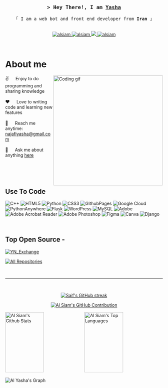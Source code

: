 
<!--
<h2 align="center">
  Welcome to YN Official World!
  <img src="https://media.giphy.com/media/hvRJCLFzcasrR4ia7z/giphy.gif" width="28">
</h2>
-->

<!--
<p align="center">
  <a href="https://github.com/alsiam"><img src="https://readme-typing-svg.herokuapp.com/?lines=Self%20Taught%20Programmer;Front%20End%20Developer;1.5%2B%20years%20of%20coding%20experience;Always%20learning%20new%20things&center=true&width=380&height=45"></a>
</p>

 -->

<!-- Intro  -->
<h3 align="center">
        <samp>&gt; Hey There!, I am
                <b><a target="_blank" href="https://YashaNajafi.github.io/about_me">Yasha</a></b>
        </samp>
</h3>


<p align="center"> 
  <samp>
    「 I am a web bot and front end developer from <b>Iran</b> 」
    <br>
    <br>
  </samp>
</p>

<p align="center">
 <a href="https://YashaNajafi.github.io/about_me" target="blank">
  <img src="https://img.shields.io/badge/Website-DC143C?style=for-the-badge&logo=medium&logoColor=white" alt="alsiam" />
 </a>
 <a href="https://www.youtube.com/channel/UCUn4VPPm80l6EvyxxK96-0w" target="_blank">
  <img src="https://img.shields.io/badge/Youtube-f70000?style=for-the-badge&logo=youtube&logoColor=f70000t=%22Yasha" alt="alsiam" />
 </a>
 <a href="https://t.me/yashaN9" target="_blank">
  <img src="https://img.shields.io/badge/telegram-0084c6?style=for-the-badge&logo=telegram&logoColor=239cd7=%22Yasha" />
 </a>
 <a href="https://www.instagram.com/yasha_najafi" target="_blank">
  <img src="https://img.shields.io/badge/Instagram-fe4164?style=for-the-badge&logo=instagram&logoColor=white" alt="alsiam" />
 </a> 
</p>
<br />

<!-- About Section -->
 # About me
 
<p>
 <img align="right" width="350" src="/assets/programmer.gif" alt="Coding gif" />
  
 ✌️ &emsp; Enjoy to do programming and sharing knowledge <br/><br/>
 ❤️ &emsp; Love to writing code and learning new features<br/><br/>
 📧 &emsp; Reach me anytime: najafiyasha@gmail.com<br/><br/>
 💬 &emsp; Ask me about anything [here](https://github.com/YashaNajafi/YashaNajafi/issues)

</p>

<br/>
<br/>
<br/>

## Use To Code

![C++](https://img.shields.io/badge/c++-%2300599C.svg?style=for-the-badge&logo=c%2B%2B&logoColor=white) ![HTML5](https://img.shields.io/badge/html5-%23E34F26.svg?style=for-the-badge&logo=html5&logoColor=white) ![Python](https://img.shields.io/badge/python-3670A0?style=for-the-badge&logo=python&logoColor=ffdd54) ![CSS3](https://img.shields.io/badge/css3-%231572B6.svg?style=for-the-badge&logo=css3&logoColor=white) ![GithubPages](https://img.shields.io/badge/github%20pages-121013?style=for-the-badge&logo=github&logoColor=white) ![Google Cloud](https://img.shields.io/badge/GoogleCloud-%234285F4.svg?style=for-the-badge&logo=google-cloud&logoColor=white) ![PythonAnywhere](https://img.shields.io/badge/pythonanywhere-%232F9FD7.svg?style=for-the-badge&logo=pythonanywhere&logoColor=151515) ![Flask](https://img.shields.io/badge/flask-%23000.svg?style=for-the-badge&logo=flask&logoColor=white) ![WordPress](https://img.shields.io/badge/WordPress-%23117AC9.svg?style=for-the-badge&logo=WordPress&logoColor=white) ![MySQL](https://img.shields.io/badge/mysql-4479A1.svg?style=for-the-badge&logo=mysql&logoColor=white) ![Adobe](https://img.shields.io/badge/adobe-%23FF0000.svg?style=for-the-badge&logo=adobe&logoColor=white) ![Adobe Acrobat Reader](https://img.shields.io/badge/Adobe%20Acrobat%20Reader-EC1C24.svg?style=for-the-badge&logo=Adobe%20Acrobat%20Reader&logoColor=white) ![Adobe Photoshop](https://img.shields.io/badge/adobe%20photoshop-%2331A8FF.svg?style=for-the-badge&logo=adobe%20photoshop&logoColor=white) ![Figma](https://img.shields.io/badge/figma-%23F24E1E.svg?style=for-the-badge&logo=figma&logoColor=white) ![Canva](https://img.shields.io/badge/Canva-%2300C4CC.svg?style=for-the-badge&logo=Canva&logoColor=white) ![Django](https://img.shields.io/badge/Django-373737.svg?style=for-the-badge&logo=Django&logoColor=white)

<br/>

## Top Open Source -
[![YN_Exchange](https://github-readme-stats.vercel.app/api/pin/?username=YashaNajafi&repo=YN_Exchange&theme=default&border_color=7F3FBF&bg_color=0D1117&title_color=C9D1D9&text_color=8B949E&icon_color=7F3FBF)](https://github.com/YashaNajafi/YN_Exchange)
<p align="left">
  <a href="https://github.com/YashaNajafi?tab=repositories" target="_blank"><img alt="All Repositories" title="All Repositories" src="https://img.shields.io/badge/-All%20Repos-2962FF?style=for-the-badge&logo=koding&logoColor=white"/></a>
</p>

<br/>
<hr/>
<br/>

<p align="center">
  <a href="https://github.com/YashaNajafi">
    <img src="https://github-readme-streak-stats.herokuapp.com/?user=YashaNajafi&theme=radical&border=7F3FBF&background=0D1117" alt="Saif's GitHub streak"/>
  </a>
</p>

<p align="center">
  <a href="https://github.com/YashaNajafi">
    <img src="https://github-profile-summary-cards.vercel.app/api/cards/profile-details?username=YashaNajafi&theme=radical" alt="Al Siam's GitHub Contribution"/>
  </a>
</p>

<a> 
    <a href="https://github.com/YashaNajafi"><img alt="Al Siam's Github Stats" src="https://denvercoder1-github-readme-stats.vercel.app/api?username=YashaNajafi&show_icons=true&count_private=true&theme=react&border_color=7F3FBF&bg_color=0D1117&title_color=F85D7F&icon_color=F8D866" height="192px" width="49.5%"/></a>
  <a href="https://github.com/YashaNajafi"><img alt="Al Siam's Top Languages" src="https://denvercoder1-github-readme-stats.vercel.app/api/top-langs/?username=YashaNajafi&langs_count=8&layout=compact&theme=react&border_color=7F3FBF&bg_color=0D1117&title_color=F85D7F&icon_color=F8D866" height="192px" width="49.5%"/></a>
  <br/>
</a>


![Al Yasha's Graph](https://github-readme-activity-graph.vercel.app/graph?username=YashaNajafi&custom_title=Yasha%20Najafi's%20GitHub%20Activity%20Graph&bg_color=0D1117&color=7F3FBF&line=7F3FBF&point=7F3FBF&area_color=FFFFFF&title_color=FFFFFF&area=true)
